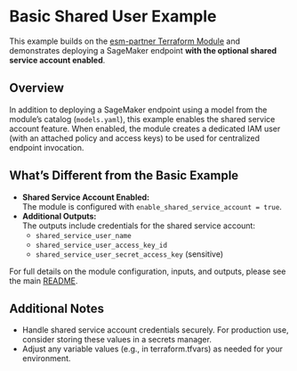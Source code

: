 # Basic Shared User Example

This example builds on the [esm-partner Terraform Module](../../README.md) and demonstrates deploying a SageMaker endpoint **with the optional shared service account enabled**.

## Overview

In addition to deploying a SageMaker endpoint using a model from the module’s catalog (`models.yaml`), this example enables the shared service account feature. When enabled, the module creates a dedicated IAM user (with an attached policy and access keys) to be used for centralized endpoint invocation.

## What’s Different from the Basic Example

- **Shared Service Account Enabled:**  
  The module is configured with `enable_shared_service_account = true`.
- **Additional Outputs:**  
  The outputs include credentials for the shared service account:
  - `shared_service_user_name`
  - `shared_service_user_access_key_id`
  - `shared_service_user_secret_access_key` (sensitive)

For full details on the module configuration, inputs, and outputs, please see the main [README](../../README.md).

## Additional Notes

- Handle shared service account credentials securely. For production use, consider storing these values in a secrets manager.
- Adjust any variable values (e.g., in terraform.tfvars) as needed for your environment.